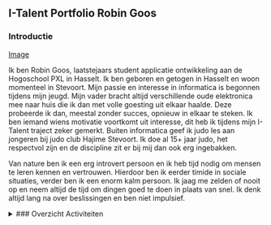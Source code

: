## I-Talent Portfolio Robin Goos
### Introductie

[Image](https://i.imgur.com/muZTLKm.jpg)

Ik ben Robin Goos, laatstejaars student applicatie ontwikkeling aan de Hogoschool PXL in Hasselt. Ik ben geboren en getogen in Hasselt en woon momenteel in Stevoort. Mijn passie en interesse in informatica is begonnen tijdens mijn jeugd. Mijn vader bracht altijd verschillende oude elektronica mee naar huis die ik dan met volle goesting uit elkaar haalde. Deze probeerde ik dan, meestal zonder succes, opnieuw in elkaar te steken. Ik ben iemand wiens motivatie voortkomt uit interesse, dit heb ik tijdens mijn I-Talent traject zeker gemerkt. Buiten informatica geef ik judo les aan jongeren bij judo club Hajime Stevoort. Ik doe al 15+ jaar judo, het respectvol zijn en de discipline zit er bij mij dan ook erg ingebakken.

Van nature ben ik een erg introvert persoon en ik heb tijd nodig om mensen te leren kennen en vertrouwen. Hierdoor ben ik eerder timide in sociale situaties, verder ben ik een enorm kalm persoon. Ik jaag me zelden of nooit op en neem altijd de tijd om dingen goed te doen in plaats van snel. Ik denk altijd lang na over beslissingen en ben niet impulsief. 

<details>
<summary>### Overzicht Activiteiten</summary>
#### Projectweek 2TIN

Kennismaking met projectpartners en het bijwonen van verschillende seminaries en workshops.

**Hasselt PXL Elfde Liniestraat 
06/02/2017 t.e.m. 10/02/2016 (28u)**

#### Projectweek: Pitch an idea 

1ste plaats bij de pitch an idea wedstrijd tijdens de projectweek.

**Hasselt PXL Elfde Liniestraat 
10/02/2016 (10u)**

#### Seminarie iCapps

Een tweevoudig seminarie, deel 1 gaat over het bouwen van een chatbot. Deel 2 gaat over blockchain.

**Hasselt PXL Elfde Liniestraat 
27/09/2017 (2u)**

#### Seminarie AppFoundry

Android in de praktijk, ervaringen vanuit de bedrijfswereld. Informatie over de gebruikte tools, libraries en talloze tips.

**Hasselt Corda Conference
4/10/2017 (3u)**

#### Seminarie FW4

Een overzicht van hoe blockchain eigenlijk al deel uitmaakt van de stap naar de 4de industriële revolutie.

**Hasselt PXL Elfde Liniestraat 
18/10/2017 (2u)**

#### Seminarie RealDolmen

Een diepgaande kijk op de OWASP top 10 met telkens een demo en wat theorie.

**Hasselt PXL Elfde Liniestraat 
8/11/2017 (3u)**

#### Seminarie Refleqt

Hands-on ervaring met technologieën rond het hele test en automation verhaal. Uitleg over de tools en hoe ze te gebruiken.

**Hasselt Corda Conference
29/11/2017 (3u)**

#### Seminarie EASI

Informatie over het IBM power verhaal. Voorbeelden uit het bedrijfsleven met getuigenissen van verschillende bedrijfsleden.

**Hasselt PXL Elfde Liniestraat 
06/12/2017 (3u)**

#### Seminarie Ordina

Een end-to-end architectuur voor het bouwen van moderne mobiele applicaties ontdekken. Hands-on experience with the tools required.

**Hasselt PXL Elfde Liniestraat 
13/12/2017 (3u)**

#### Seminarie Smart-ICT

Introductie tot PXL Robotics Lab, AI, Machine Learning en Deeplearning (Convolutional Neural Nets, Recurrent Neural Nets). 

**Hasselt PXL Elfde Liniestraat 
18/12/2017 (2u)**

#### Seminarie Contribute

Uitleg over het bouwen van een intelligente chatbot en hou deze in de bedrijfswereld kan gebruikt worden.

**Hasselt PXL Elfde Liniestraat 
20/12/2017 (3u)**

#### Seminarie Infofarm

Uitleg over de positie van deep learning binnen AI met een overzicht van verschillende tools en technologieën. 

**Hasselt Corda Conference
10/01/2018 (3u)**

#### Seminarie HR Techvalley

In gaan op de evolutie van HR en hoe de nieuwste technologieën zoals machine learning hun weg vinden naar HR Tech.

**Hasselt PXL Elfde Liniestraat 
17/01/2018 (2u)**

#### Blockchain – De digitale revolutie

Uitleg over alle blockchain gerelateerde zaken en hoe deze technologie naar de toekomst toe kan toegepast worden.

**Hasselt PXL Elfde Liniestraat 
17/01/2018 (2u)**

#### Studiereis Dublin

Studiereis naar de hoofdstad van Ierland, Dublin. 4 dagen genieten van de cultuur in en rond Dublin.  

**Ierland Dublin
25/04/2018 – 29/04/2018 (30u)**

#### OpenRPIGames

Twee raspberry pi’s tegen mekaar opstellen en ze blad steen schaar tegen elkaar laten spelen.

**Hasselt Corda 7, PXL Robotics Lab
02/04/2018 – 22/04/2018 (20u)**

#### HoloLens Experiments

Bekendmaken met alle concepten van de HoloLens en deze onder de knie krijgen.

**Hasselt Corda 7, PXL Robotics Lab
12/07/2018 – 29/07/2018 (20u)**

#### HoloDynamics365

Een applicatie ontwikkelen die toestaat om klanten onder te dompelen in een AR verwelkomingservaring.

**Hasselt Corda 6, Scapta
30/07/2018 – 10/08/2018 (20u)**
<details>

### Studiereis Dublin
